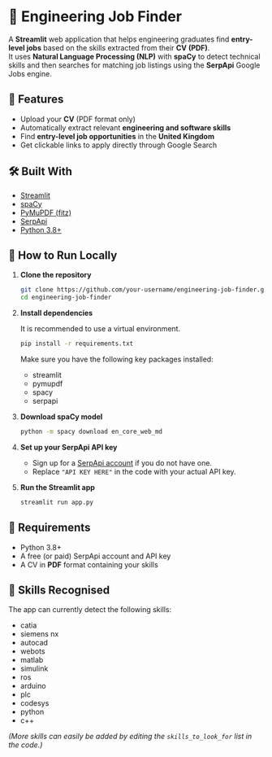 # 📄 Engineering Job Finder

A **Streamlit** web application that helps engineering graduates find **entry-level jobs** based on the skills extracted from their **CV (PDF)**.  
It uses **Natural Language Processing (NLP)** with **spaCy** to detect technical skills and then searches for matching job listings using the **SerpApi** Google Jobs engine.

## 🚀 Features

- Upload your **CV** (PDF format only)
- Automatically extract relevant **engineering and software skills**
- Find **entry-level job opportunities** in the **United Kingdom**
- Get clickable links to apply directly through Google Search

## 🛠️ Built With

- [Streamlit](https://streamlit.io/)
- [spaCy](https://spacy.io/)
- [PyMuPDF (fitz)](https://pymupdf.readthedocs.io/)
- [SerpApi](https://serpapi.com/)
- [Python 3.8+](https://www.python.org/)

## 📂 How to Run Locally

1. **Clone the repository**

   ```bash
   git clone https://github.com/your-username/engineering-job-finder.git
   cd engineering-job-finder
   ```

2. **Install dependencies**

   It is recommended to use a virtual environment.

   ```bash
   pip install -r requirements.txt
   ```

   Make sure you have the following key packages installed:
   - streamlit
   - pymupdf
   - spacy
   - serpapi

3. **Download spaCy model**

   ```bash
   python -m spacy download en_core_web_md
   ```

4. **Set up your SerpApi API key**

   - Sign up for a [SerpApi account](https://serpapi.com/users/sign_up) if you do not have one.
   - Replace `"API KEY HERE"` in the code with your actual API key.

5. **Run the Streamlit app**

   ```bash
   streamlit run app.py
   ```

## 📄 Requirements

- Python 3.8+
- A free (or paid) SerpApi account and API key
- A CV in **PDF** format containing your skills

## 🧠 Skills Recognised

The app can currently detect the following skills:

- catia
- siemens nx
- autocad
- webots
- matlab
- simulink
- ros
- arduino
- plc
- codesys
- python
- c++

_(More skills can easily be added by editing the `skills_to_look_for` list in the code.)_
